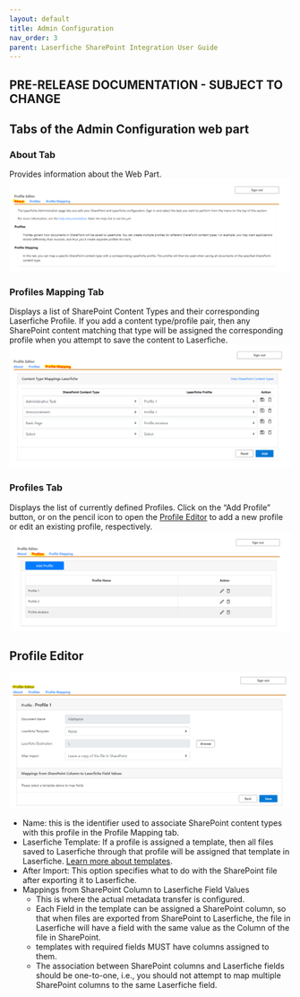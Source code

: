 ```yaml
---
layout: default
title: Admin Configuration
nav_order: 3
parent: Laserfiche SharePoint Integration User Guide
---
```

## PRE-RELEASE DOCUMENTATION - SUBJECT TO CHANGE

## Tabs of the Admin Configuration web part
### About Tab
Provides information about the Web Part.
<a href="../assets/images/aboutTab.png"><img src="../assets/images/aboutTab.png"></a>

### Profiles Mapping Tab
Displays a list of SharePoint Content Types and their corresponding Laserfiche Profile. If you add a content type/profile pair, then
any SharePoint content matching that type will be assigned the corresponding profile when you attempt to save the content to Laserfiche.
<a href="../assets/images/profileMappingTab.png"><img src="../assets/images/profileMappingTab.png"></a>

### Profiles Tab
Displays the list of currently defined Profiles. Click on the “Add Profile” button, or on the pencil icon to open the [Profile Editor](#profile-editor) to add a new profile or edit an existing profile, respectively.
<a href="../assets/images/profileTab.png"><img src="../assets/images/profileTab.png"></a>

## Profile Editor
<a href="../assets/images/profileEditor.png"><img src="../assets/images/profileEditor.png"></a>
- Name: this is the identifier used to associate SharePoint content types with this profile in the Profile Mapping tab.
- Laserfiche Template: If a profile is assigned a template, then all files saved to Laserfiche through that profile will be assigned that template in Laserfiche. [Learn more about templates](https://doc.laserfiche.com/laserfiche.documentation/en-us/Content/Fields_and_Templates.html).
- After Import: This option specifies what to do with the
SharePoint file after exporting it to Laserfiche.
- Mappings from SharePoint Column to Laserfiche Field Values
    - This is where the actual metadata transfer is configured.
    - Each Field in the template can be assigned a SharePoint column, so that when files are exported from SharePoint to Laserfiche, the file in Laserfiche will have a field with the same value as the Column of the file in SharePoint.
    - templates with required fields MUST have columns assigned to them.
    - The association between SharePoint columns and Laserfiche fields should be one-to-one, i.e., you should not attempt to map multiple SharePoint columns to the same Laserfiche field.

